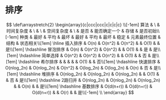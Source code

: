 # 排序


$$
\def\arraystretch{2}
   \begin{array}{c|ccc|ccc|c|c|c|c}
\\[-1em]
   	算法 & \ & 时间复杂度 & \ & \ & 空间复杂度 & \ & 是否 & 能否确定一个 & 存储 & 是否初始\\[-1em]
   	种类 & 最好 & 平均 & 最坏 & 最好 & 平均 & 最坏 & 稳定 & 元素最终位置 & 结构 & 状态相关\\[1em]	\hline 
   插入排序 & O(n) & O(n^2) & O(n^2) &      & O(1) &      & 是\\[1em]	\hdashline
   冒泡排序 & O(n) & O(n^2) & O(n^2) &      & O(1) &      & 是 & 是\\[1em]	\hdashline
   简单选择 & O(n^2) & O(n^2) & O(n^2) &    & O(1) &      & 否 & 是\\[1em]	\hdashline
   希尔排序 &      &      &      &      & O(1) &      & 否\\[1em]	\hdashline
   快速排序 & O(nlog_2n) & O(nlog_2n) & O(n^2) & O(log_2n) & O(log_2n) & O(n) & 否 & 是\\[1em]	\hdashline
   堆排序 & O(nlog_2n) & O(nlog_2n) & O(nlog_2n) &     & O(1) &      & 否 & 是\\[1em]	\hdashline
   2路归并 & O(nlog_2n) & O(nlog_2n) & O(nlog_2n) &    & O(n) &      & 是\\[1em]	\hdashline
   基数排序 & O(d(n+r)) & O(d(n+r)) & O(d(n+r)) &      & O(r) &      & 是\\[-1em]	\\
\end{array}
$$



